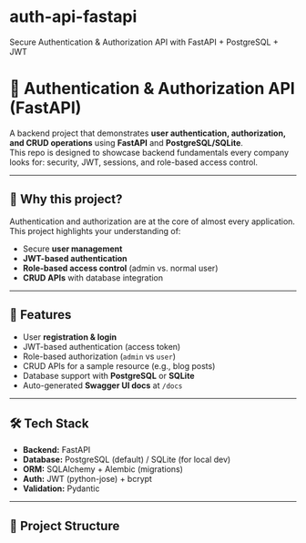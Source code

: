 # auth-api-fastapi
Secure Authentication &amp; Authorization API with FastAPI + PostgreSQL + JWT
# 🔑 Authentication & Authorization API (FastAPI)  

A backend project that demonstrates **user authentication, authorization, and CRUD operations** using **FastAPI** and **PostgreSQL/SQLite**.  
This repo is designed to showcase backend fundamentals every company looks for: security, JWT, sessions, and role-based access control.  

---

## 📌 Why this project?  
Authentication and authorization are at the core of almost every application.  
This project highlights your understanding of:  
- Secure **user management**  
- **JWT-based authentication**  
- **Role-based access control** (admin vs. normal user)  
- **CRUD APIs** with database integration  

---

## 🚀 Features  
- User **registration & login**  
- JWT-based authentication (access token)  
- Role-based authorization (`admin` vs `user`)  
- CRUD APIs for a sample resource (e.g., blog posts)  
- Database support with **PostgreSQL** or **SQLite**  
- Auto-generated **Swagger UI docs** at `/docs`  

---

## 🛠 Tech Stack  
- **Backend:** FastAPI  
- **Database:** PostgreSQL (default) / SQLite (for local dev)  
- **ORM:** SQLAlchemy + Alembic (migrations)  
- **Auth:** JWT (python-jose) + bcrypt  
- **Validation:** Pydantic  

---

## 📂 Project Structure  
